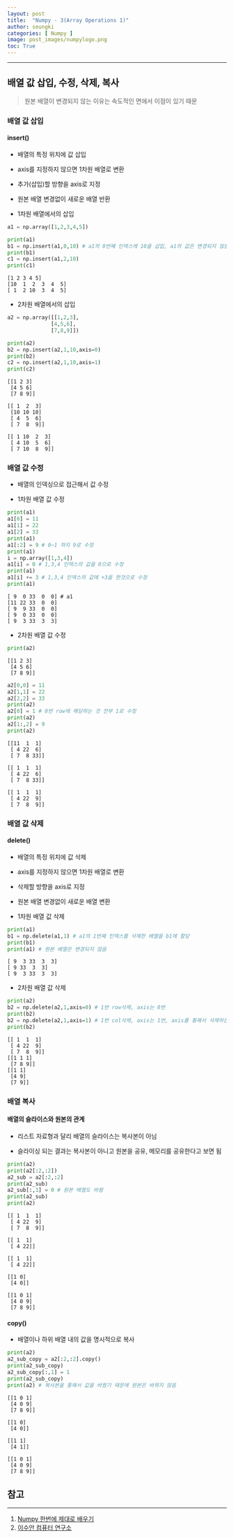 ```yaml
---
layout: post
title:  "Numpy - 3(Array Operations 1)"
author: seungki
categories: [ Numpy ]
image: post_images/numpylogo.png
toc: True
---
```

---
## 배열 값 삽입, 수정, 삭제, 복사
> 원본 배열이 변경되지 않는 이유는 속도적인 면에서 이점이 있기 때문

### 배열 값 삽입

#### insert()

* 배열의 특정 위치에 값 삽입
* axis를 지정하지 않으면 1차원 배열로 변환
* 추가(삽입)할 방향을 axis로 지정
* 원본 배열 변경없이 새로운 배열 반환

* 1차원 배열에서의 삽입

```python
a1 = np.array([1,2,3,4,5])
```


```python
print(a1)
b1 = np.insert(a1,0,10) # a1의 0번째 인덱스에 10을 삽입, a1의 값은 변경되지 않음
print(b1)
c1 = np.insert(a1,2,10)
print(c1)
```

    [1 2 3 4 5]
    [10  1  2  3  4  5]
    [ 1  2 10  3  4  5]



* 2차원 배열에서의 삽입

```python
a2 = np.array([[1,2,3],
              [4,5,6],
              [7,8,9]])
```


```python
print(a2)
b2 = np.insert(a2,1,10,axis=0)
print(b2)
c2 = np.insert(a2,1,10,axis=1)
print(c2)
```

    [[1 2 3]
     [4 5 6]
     [7 8 9]]
     
    [[ 1  2  3]
     [10 10 10]
     [ 4  5  6]
     [ 7  8  9]]
     
    [[ 1 10  2  3]
     [ 4 10  5  6]
     [ 7 10  8  9]]



### 배열 값 수정

* 배열의 인덱싱으로 접근해서 값 수정

* 1차원 배열 값 수정

```python
print(a1)
a1[0] = 11
a1[1] = 22
a1[2] = 33
print(a1)
a1[:2] = 9 # 0~1 까지 9로 수정
print(a1)
i = np.array([1,3,4])
a1[i] = 0 # 1,3,4 인덱스의 값을 0으로 수정
print(a1)
a1[i] += 3 # 1,3,4 인덱스의 값에 +3을 한것으로 수정
print(a1)
```

    [ 9  0 33  0  0] # a1
    [11 22 33  0  0]
    [ 9  9 33  0  0]
    [ 9  0 33  0  0]
    [ 9  3 33  3  3]



* 2차원 배열 값 수정

```python
print(a2)
```

    [[1 2 3]
     [4 5 6]
     [7 8 9]]

```python
a2[0,0] = 11
a2[1,1] = 22
a2[2,2] = 33
print(a2)
a2[0] = 1 # 0번 row에 해당하는 것 전부 1로 수정
print(a2)
a2[1:,2] = 9
print(a2)
```

    [[11  1  1]
     [ 4 22  6]
     [ 7  8 33]]
     
    [[ 1  1  1]
     [ 4 22  6]
     [ 7  8 33]]
     
    [[ 1  1  1]
     [ 4 22  9]
     [ 7  8  9]]



### 배열 값 삭제

#### delete()

* 배열의 특정 위치에 값 삭제
* axis를 지정하지 않으면 1차원 배열로 변환
* 삭제할 방향을 axis로 지정
* 원본 배열 변경없이 새로운 배열 변환

* 1차원 배열 값 삭제

```python
print(a1)
b1 = np.delete(a1,1) # a1의 1번째 인덱스를 삭제한 배열을 b1에 할당
print(b1)
print(a1) # 원본 배열은 변경되지 않음
```

    [ 9  3 33  3  3]
    [ 9 33  3  3]
    [ 9  3 33  3  3]

* 2차원 배열 값 삭제

```python
print(a2)
b2 = np.delete(a2,1,axis=0) # 1번 row삭제, axis는 0번
print(b2)
b2 = np.delete(a2,1,axis=1) # 1번 col삭제, axis는 1번, axis를 통해서 삭제하는 방향 정한다!
print(b2)
```

    [[ 1  1  1]
     [ 4 22  9]
     [ 7  8  9]]
    [[1 1 1]
     [7 8 9]]
    [[1 1]
     [4 9]
     [7 9]]



### 배열 복사

#### 배열의 슬라이스와 원본의 관계

* 리스트 자료형과 달리 배열의 슬라이스는 복사본이 아님

* 슬라이싱 되는 결과는 복사본이 아니고 원본을 공유, 메모리를 공유한다고 보면 됨

```python
print(a2)
print(a2[:2,:2])
a2_sub = a2[:2,:2]
print(a2_sub)
a2_sub[:,1] = 0 # 원본 배열도 바뀜
print(a2_sub)
print(a2)
```

    [[ 1  1  1]
     [ 4 22  9]
     [ 7  8  9]]
     
    [[ 1  1]
     [ 4 22]]
     
    [[ 1  1]
     [ 4 22]]
     
    [[1 0]
     [4 0]]
     
    [[1 0 1]
     [4 0 9]
     [7 8 9]]



#### copy()

* 배열이나 하위 배열 내의 값을 명시적으로 복사

```python
print(a2)
a2_sub_copy = a2[:2,:2].copy()
print(a2_sub_copy)
a2_sub_copy[:,1] = 1
print(a2_sub_copy)
print(a2) # 복사본을 통해서 값을 바꿨기 때문에 원본은 바뀌지 않음
```

    [[1 0 1]
     [4 0 9]
     [7 8 9]]
     
    [[1 0]
     [4 0]]
     
    [[1 1]
     [4 1]]
     
    [[1 0 1]
     [4 0 9]
     [7 8 9]]

## 참고

---

1. [Numpy 한번에 제대로 배우기](https://colab.research.google.com/drive/1qEBbLwNJ0FZA6h1BWHm5wu4mrJhbg3ty?usp=sharing)
2. [이수안 컴퓨터 연구소](https://www.youtube.com/watch?v=mirZPrWwvao)
